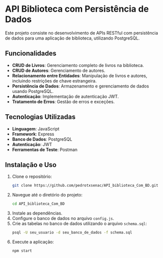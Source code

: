# API Biblioteca com Persistência de Dados

Este projeto consiste no desenvolvimento de APIs RESTful com persistência de dados para uma aplicação de biblioteca, utilizando PostgreSQL.

## Funcionalidades

- **CRUD de Livros**: Gerenciamento completo de livros na biblioteca.
- **CRUD de Autores**: Gerenciamento de autores.
- **Relacionamento entre Entidades**: Manipulação de livros e autores, incluindo restrições de chave estrangeira.
- **Persistência de Dados**: Armazenamento e gerenciamento de dados usando PostgreSQL.
- **Autenticação**: Implementação de autenticação JWT.
- **Tratamento de Erros**: Gestão de erros e exceções.

## Tecnologias Utilizadas

- **Linguagem**: JavaScript
- **Framework**: Express
- **Banco de Dados**: PostgreSQL
- **Autenticação**: JWT
- **Ferramentas de Teste**: Postman


## Instalação e Uso

1. Clone o repositório:
   ```sh
   git clone https://github.com/pedrotxsenac/API_biblioteca_Com_BD.git
   ```
2. Navegue até o diretório do projeto:
   ```sh
   cd API_biblioteca_Com_BD
   ```
3. Instale as dependências.
4. Configure o banco de dados no arquivo `config.js`.
5. Crie as tabelas no banco de dados utilizando o arquivo `schema.sql`:
   ```sh
   psql -U seu_usuario -d seu_banco_de_dados -f schema.sql
   ```
6. Execute a aplicação:
   ```sh
   npm start
   ```


